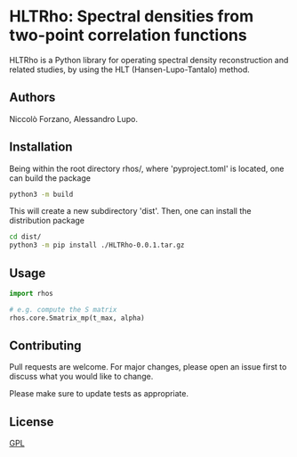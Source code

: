 # HLTRho: Spectral densities from two-point correlation functions

HLTRho is a Python library for operating spectral density reconstruction and
related studies, by using the HLT (Hansen-Lupo-Tantalo) method.

## Authors

Niccolò Forzano, Alessandro Lupo.

## Installation

Being within the root directory rhos/, where 'pyproject.toml' is located, one can build the package

```bash
python3 -m build
```

This will create a new subdirectory 'dist'. Then, one can install the distribution package

```bash
cd dist/
python3 -m pip install ./HLTRho-0.0.1.tar.gz
```

## Usage

```python
import rhos

# e.g. compute the S matrix
rhos.core.Smatrix_mp(t_max, alpha)
```

## Contributing

Pull requests are welcome. For major changes, please open an issue first
to discuss what you would like to change.

Please make sure to update tests as appropriate.

## License

[GPL](https://choosealicense.com/licenses/gpl-3.0/)
